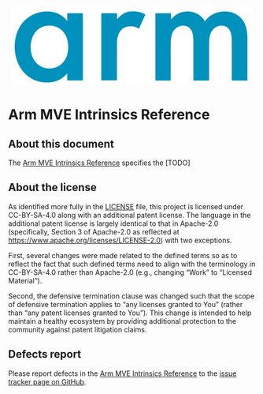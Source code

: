 <div align="center">
   <img src="Arm_logo_blue_RGB.svg" />
</div>

# Arm MVE Intrinsics Reference

## About this document

The [Arm MVE Intrinsics Reference](mve.rst) specifies the [TODO]

## About the license

As identified more fully in the [LICENSE](LICENSE) file, this project
is licensed under CC-BY-SA-4.0 along with an additional patent
license.  The language in the additional patent license is largely
identical to that in Apache-2.0 (specifically, Section 3 of Apache-2.0
as reflected at https://www.apache.org/licenses/LICENSE-2.0) with two
exceptions.

First, several changes were made related to the defined terms so as to
reflect the fact that such defined terms need to align with the
terminology in CC-BY-SA-4.0 rather than Apache-2.0 (e.g., changing
“Work” to “Licensed Material”).

Second, the defensive termination clause was changed such that the
scope of defensive termination applies to “any licenses granted to
You” (rather than “any patent licenses granted to You”).  This change
is intended to help maintain a healthy ecosystem by providing
additional protection to the community against patent litigation
claims.

## Defects report

Please report defects in the [Arm MVE Intrinsics Reference](mve.rst) to
the [issue tracker page on
GitHub](https://github.com/ARM-software/acle/issues).
